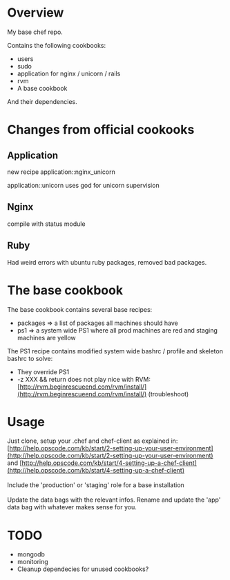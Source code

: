 Overview
========

My base chef repo.

Contains the following cookbooks:

 * users
 * sudo
 * application for nginx / unicorn / rails
 * rvm
 * A base cookbook

 And their dependencies.

Changes from official cookooks
========

Application
--------

new recipe application::nginx_unicorn

application::unicorn uses god for unicorn supervision

Nginx
--------

compile with status module

Ruby
--------

Had weird errors with ubuntu ruby packages, removed bad packages.

The base cookbook
========

The base cookbook contains several base recipes:

* packages => a list of packages all machines should have
* ps1 => a system wide PS1 where all prod machines are red and staging machines are yellow

The PS1 recipe contains modified system wide bashrc / profile and skeleton bashrc to solve:

* They override PS1
* -z XXX && return does not play nice with RVM: [http://rvm.beginrescueend.com/rvm/install/](http://rvm.beginrescueend.com/rvm/install/) (troubleshoot)

Usage
========

Just clone, setup your .chef and chef-client as explained in:
[http://help.opscode.com/kb/start/2-setting-up-your-user-environment](http://help.opscode.com/kb/start/2-setting-up-your-user-environment)
and [http://help.opscode.com/kb/start/4-setting-up-a-chef-client](http://help.opscode.com/kb/start/4-setting-up-a-chef-client)
<br/><br/>
Include the 'production' or 'staging' role for a base installation
<br/><br/>
Update the data bags with the relevant infos. Rename and update the 'app' data bag with whatever makes sense for you.

TODO
========

* mongodb
* monitoring
* Cleanup dependecies for unused cookbooks?